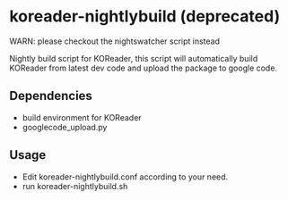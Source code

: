 koreader-nightlybuild (deprecated)
==================================

WARN: please checkout the nightswatcher script instead

Nightly build script for KOReader, this script will automatically build
KOReader from latest dev code and upload the package to google code.


Dependencies
------------

* build environment for KOReader
* googlecode_upload.py


Usage
-----

* Edit koreader-nightlybuild.conf according to your need.
* run koreader-nightlybuild.sh
